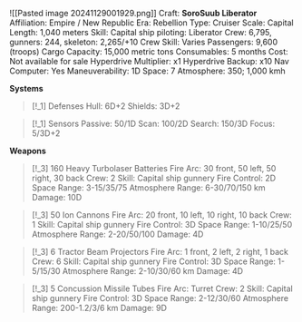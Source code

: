 ![[Pasted image 20241129001929.png]]
Craft: **SoroSuub Liberator**
Affiliation: Empire / New Republic
Era: Rebellion
Type: Cruiser
Scale: Capital
Length: 1,040 meters
Skill: Capital ship piloting: Liberator
Crew: 6,795, gunners: 244, skeleton: 2,265/+10
Crew Skill: Varies
Passengers: 9,600 (troops)
Cargo Capacity: 15,000 metric tons
Consumables: 5 months
Cost: Not available for sale
Hyperdrive Multiplier: x1
Hyperdrive Backup: x10
Nav Computer: Yes
Maneuverability: 1D
Space: 7
Atmosphere: 350; 1,000 kmh

**Systems**
> [!_1] Defenses
> Hull: 6D+2
> Shields: 3D+2
> 

> [!_1] Sensors
> Passive: 50/1D
> Scan: 100/2D
> Search: 150/3D
> Focus: 5/3D+2

**Weapons**
> [!_3] 160 Heavy Turbolaser Batteries
> Fire Arc: 30 front, 50 left, 50 right, 30 back
> Crew: 2
> Skill: Capital ship gunnery
> Fire Control: 2D
> Space Range: 3-15/35/75
> Atmosphere Range: 6-30/70/150 km
> Damage: 10D

> [!_3] 50 Ion Cannons
> Fire Arc: 20 front, 10 left, 10 right, 10 back
> Crew: 1
> Skill: Capital ship gunnery
> Fire Control: 3D
> Space Range: 1-10/25/50
> Atmosphere Range: 2-20/50/100
> Damage: 4D

> [!_3] 6 Tractor Beam Projectors
> Fire Arc: 1 front, 2 left, 2 right, 1 back
> Crew: 6
> Skill: Capital ship gunnery
> Fire Control: 3D
> Space Range: 1-5/15/30
> Atmosphere Range: 2-10/30/60 km
> Damage: 4D

> [!_3] 5 Concussion Missile Tubes
> Fire Arc: Turret
> Crew: 2
> Skill: Capital ship gunnery
> Fire Control: 3D
> Space Range: 2-12/30/60
> Atmosphere Range: 200-1.2/3/6 km
> Damage: 9D


